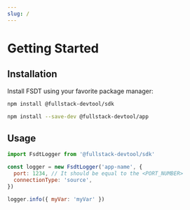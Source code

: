 ```yaml
---
slug: /
---
```


# Getting Started

## Installation

Install FSDT using your favorite package manager:

```bash npm2yarn
npm install @fullstack-devtool/sdk
```

```bash npm2yarn
npm install --save-dev @fullstack-devtool/app
```

## Usage

```javascript
import FsdtLogger from '@fullstack-devtool/sdk'

const logger = new FsdtLogger('app-name', {
  port: 1234, // It should be equal to the <PORT_NUMBER>
  connectionType: 'source',
})
```

```javascript
logger.info({ myVar: 'myVar' })
```
